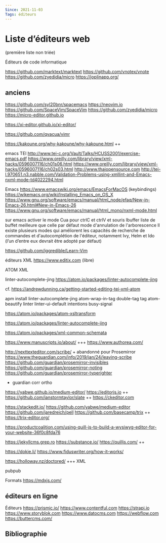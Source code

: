 ```yaml
---
Since: 2021-11-03
Tags: éditeurs
---
```


# Liste d’éditeurs web

(première liste non triée)

Éditeurs de code informatique

https://github.com/marktext/marktext
https://github.com/vnotex/vnote
https://github.com/zyedidia/micro
https://joplinapp.org/



## anciens
https://github.com/syl20bnr/spacemacs
https://neovim.io
https://github.com/SpaceVim/SpaceVim
https://github.com/zyedidia/micro
https://micro-editor.github.io

https://xi-editor.github.io/xi-editor/

https://github.com/qvacua/vimr

https://kakoune.org/why-kakoune/why-kakoune.html ++

emacs TEI
http://www.tei-c.org/Vault/Talks/HCUSS2001/exercise-emacs.pdf
https://www.oreilly.com/library/view/xml-hacks/0596007116/ch01s06.html
https://www.oreilly.com/library/view/xml-hacks/0596007116/ch02s03.html
http://www.thaiopensource.com
http://tei-l.970651.n3.nabble.com/Validation-Problems-using-xmllint-and-Emacs-nxml-mode-td4022294.html


Emacs
https://www.emacswiki.org/emacs/EmacsForMacOS (keybindings)
https://wikemacs.org/wiki/Installing_Emacs_on_OS_X
https://www.gnu.org/software/emacs/manual/html_node/efaq/New-in-Emacs-26.html#New-in-Emacs-26
https://www.gnu.org/software/emacs/manual/html_mono/nxml-mode.html

sur emacs activer le mode Cua pour ctrlC et ctrlV et souris
Ibuffer liste de buffet meilleure que celle par défaut
mode d'annulation de l'arborescence
Il existe plusieurs modes qui améliorent les capacités de recherche de commandes et d'autocomplétion de l'éditeur, notamment Ivy, Helm et Ido (l’un d’entre eux devrait être adopté par défaut)

https://github.com/iggredible/Learn-Vim


éditeurs XML
https://www.editix.com (libre)

ATOM XML

linter-autocomplete-jing
https://atom.io/packages/linter-autocomplete-jing

cf. https://andrewdunning.ca/getting-started-editing-tei-xml-atom

apm install linter-autocomplete-jing atom-wrap-in-tag double-tag tag atom-beautify linter linter-ui-default intentions busy-signal 

https://atom.io/packages/atom-xsltransform

https://atom.io/packages/linter-autocomplete-jing

https://atom.io/packages/xml-common-schemata

https://www.manuscripts.io/about/ +++
https://www.authorea.com/

http://nexttexteditor.com/scribe/ + abandonné pour Prosemirror
https://www.theguardian.com/info/2019/jan/24/leaving-scribe
https://github.com/guardian/prosemirror-invisibles
https://github.com/guardian/prosemirror-noting
https://github.com/guardian/prosemirror-typerighter
+ guardian corr ortho

https://yabwe.github.io/medium-editor/
https://editorjs.io ++
https://github.com/ianstormtaylor/slate ++
https://ckeditor.com

https://stackedit.io/
https://github.com/yabwe/medium-editor
https://github.com/jaredreich/pell
https://github.com/basecamp/trix ++
https://trix-editor.org/


https://productcoalition.com/using-quill-js-to-build-a-wysiwyg-editor-for-your-website-36f0c8fda76

https://jekyllcms.grep.ro
https://substance.io/
https://quilljs.com/ ++

https://dokie.li/
https://www.fiduswriter.org/how-it-works/

https://holloway.nz/doctored/ +++ XML


pubpub

Formats
https://mdxjs.com/


## éditeurs en ligne 

Éditeurs 
https://prismic.io/
https://www.contentful.com
https://strapi.io
https://www.storyblok.com
https://www.datocms.com
https://webflow.com
https://buttercms.com/

## Bibliographie
